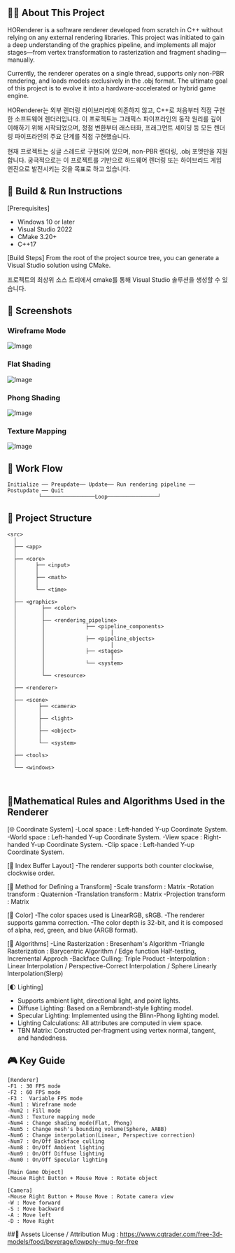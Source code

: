 ## 🧑‍💻 About This Project
HORenderer is a software renderer developed from scratch in C++ without relying on any external rendering libraries.
This project was initiated to gain a deep understanding of the graphics pipeline, and implements all major stages—from vertex transformation to rasterization and fragment shading—manually.

Currently, the renderer operates on a single thread, supports only non-PBR rendering, and loads models exclusively in the .obj format.
The ultimate goal of this project is to evolve it into a hardware-accelerated or hybrid game engine.

HORenderer는 외부 렌더링 라이브러리에 의존하지 않고, C++로 처음부터 직접 구현한 소프트웨어 렌더러입니다.
이 프로젝트는 그래픽스 파이프라인의 동작 원리를 깊이 이해하기 위해 시작되었으며, 정점 변환부터 래스터화, 프래그먼트 셰이딩 등 모든 렌더링 파이프라인의 주요 단계를 직접 구현했습니다.

현재 프로젝트는 싱글 스레드로 구현되어 있으며, non-PBR 렌더링, .obj 포멧만을 지원합니다.
궁극적으로는 이 프로젝트를 기반으로 하드웨어 렌더링 또는 하이브리드 게임 엔진으로 발전시키는 것을 목표로 하고 있습니다.

## 🔨 Build & Run Instructions
[Prerequisites]
- Windows 10 or later
- Visual Studio 2022
- CMake 3.20+
- C++17

[Build Steps]
From the root of the project source tree, you can generate a Visual Studio solution using CMake.

프로젝트의 최상위 소스 트리에서 cmake를 통해 Visual Studio 솔루션을 생성할 수 있습니다.

## 📸 Screenshots

### Wireframe Mode  
![Image](https://github.com/user-attachments/assets/7fef0c2d-caa8-4cf7-81ce-eb9ca5149c92)

### Flat Shading  
![Image](https://github.com/user-attachments/assets/f371fde9-ec2a-44a9-b680-29bb633236db)

### Phong Shading  
![Image](https://github.com/user-attachments/assets/972a2a57-7d0e-43b2-a3c5-e5301c339d46)

### Texture Mapping  
![Image](https://github.com/user-attachments/assets/3a756c4d-1895-4a4b-acf0-d7640cad6385)


## 🔀 Work Flow
```plaintext
Initialize ── Preupdate── Update── Run rendering pipeline ── Postupdate ── Quit
		  └─────────────────Loop────────────────┘
```
## 📂 Project Structure
```plaintext
<src> 
  │
  ├── <app>
  │
  ├── <core>
  │      ├── <input>
  │      │  
  │      ├── <math>
  │      │
  │      └── <time>
  │
  ├── <graphics>
  │        ├── <color>
  │        │
  │        ├── <rendering_pipeline>
  │        │             ├── <pipeline_components>
  │        │                     │
  │        │             ├── <pipeline_objects>
  │        │                     │
  │        │             ├── <stages>
  │        │                     │
  │        │             └── <system>
  │        │
  │        └── <resource>
  │            
  ├── <renderer> 
  │
  ├── <scene>
  │       ├── <camera>
  │       │  
  │       ├── <light>
  │       │  
  │       ├── <object>
  │       │  
  │       └── <system>
  │
  ├── <tools>
  │
  └── <windows>



```
## 📜Mathematical Rules and Algorithms Used in the Renderer
[🌐 Coordinate System]
-Local space : Left-handed Y-up Coordinate System.
-World space : Left-handed Y-up Coordinate System.
-View space : Right-handed Y-up Coordinate System.
-Clip space : Left-handed Y-up Coordinate System.

[💾 Index Buffer Layout]
-The renderer supports both counter clockwise, clockwise order.

[🧮 Method for Defining a Transform]
-Scale transform : Matrix
-Rotation transform : Quaternion
-Translation transform : Matrix
-Projection transform : Matrix

[🎨 Color]
-The color spaces used is LinearRGB, sRGB.
-The renderer supports gamma correction.
-The color depth is 32-bit, and it is composed of alpha, red, green, and blue (ARGB format).

[🧠 Algorithms]
-Line Rasterization : Bresenham's Algorithm
-Triangle Rasterization : Barycentric Algorithm / Edge function Half-testing, Incremental Approch
-Backface Culling: Triple Product
-Interpolation : Linear Interpolation / Perspective-Correct Interpolation / Sphere Linearly Interpolation(Slerp)

[🌓 Lighting]
- Supports ambient light, directional light, and point lights.
- Diffuse Lighting: Based on a Rembrandt-style lighting model.
- Specular Lighting: Implemented using the Blinn-Phong lighting model.
- Lighting Calculations: All attributes are computed in view space.
- TBN Matrix: Constructed per-fragment using vertex normal, tangent, and handedness.


## 🎮 Key Guide
```plaintext
[Renderer]
-F1 : 30 FPS mode
-F2 : 60 FPS mode
-F3 :  Variable FPS mode
-Num1 : Wireframe mode
-Num2 : Fill mode
-Num3 : Texture mapping mode
-Num4 : Change shading mode(Flat, Phong)
-Num5 : Change mesh's bounding volume(Sphere, AABB)
-Num6 : Change interpolation(Linear, Perspective correction)
-Num7 : On/Off Backface culling
-Num8 : On/Off Ambient lighting
-Num9 : On/Off Diffuse lighting
-Num0 : On/Off Specular lighting

[Main Game Object]
-Mouse Right Button + Mouse Move : Rotate object

[Camera]
-Mouse Right Button + Mouse Move : Rotate camera view
-W : Move forward
-S : Move backward
-A : Move left
-D : Move Right
```
##📁 Assets License / Attribution
Mug : https://www.cgtrader.com/free-3d-models/food/beverage/lowpoly-mug-for-free